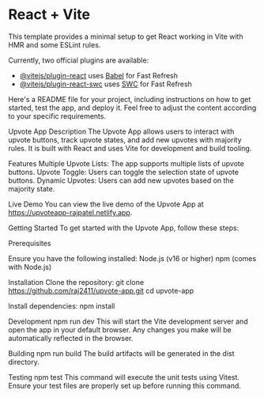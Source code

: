 # React + Vite

This template provides a minimal setup to get React working in Vite with HMR and some ESLint rules.

Currently, two official plugins are available:

- [@vitejs/plugin-react](https://github.com/vitejs/vite-plugin-react/blob/main/packages/plugin-react/README.md) uses [Babel](https://babeljs.io/) for Fast Refresh
- [@vitejs/plugin-react-swc](https://github.com/vitejs/vite-plugin-react-swc) uses [SWC](https://swc.rs/) for Fast Refresh


Here's a README file for your project, including instructions on how to get started, test the app, and deploy it. Feel free to adjust the content according to your specific requirements.

Upvote App
Description
The Upvote App allows users to interact with upvote buttons, track upvote states, and add new upvotes with majority rules. It is built with React and uses Vite for development and build tooling.

Features
Multiple Upvote Lists: The app supports multiple lists of upvote buttons.
Upvote Toggle: Users can toggle the selection state of upvote buttons.
Dynamic Upvotes: Users can add new upvotes based on the majority state.

Live Demo
You can view the live demo of the Upvote App at https://upvoteapp-rajpatel.netlify.app.

Getting Started
To get started with the Upvote App, follow these steps:

Prerequisites

Ensure you have the following installed:
Node.js (v16 or higher)
npm (comes with Node.js)

Installation
Clone the repository:
git clone https://github.com/raj2411/upvote-app.git
cd upvote-app

Install dependencies:
npm install

Development
npm run dev
This will start the Vite development server and open the app in your default browser. Any changes you make will be automatically reflected in the browser.

Building
npm run build
The build artifacts will be generated in the dist directory.

Testing
npm test
This command will execute the unit tests using Vitest. Ensure your test files are properly set up before running this command.